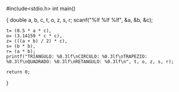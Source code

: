 #include<stdio.h>
int main()

{
    double  a, b, c, t, o, z, s, r;
    scanf("%lf %lf %lf", &a, &b, &c);

    t= (0.5 * a * c),
    o= (3.14159 * c * c),
    z= (((a + b) / 2) * c),
    s= (b * b),
    r= (a * b);
    printf("TRIANGULO: %0.3lf\nCIRCULO: %0.3lf\nTRAPEZIO: %0.3lf\nQUADRADO: %0.3lf\nRETANGULO: %0.3lf\n", t, o, z, s, r);

    return 0;

}
